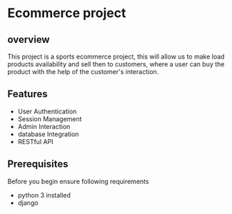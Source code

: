 # Ecommerce project
## overview
This project is a sports ecommerce project, this will allow us to make load products availability and sell then to customers, where a user can buy the product with the help of the customer's interaction.
## Features
<ul>
  <li>User Authentication
  <li>Session Management</li>
  <li>Admin Interaction</li>
  <li>database Integration</li>
  <li>RESTful API</li>
</ul>


## Prerequisites

Before you begin ensure following requirements
<ul>
  <li>python 3 installed</li>
  <li>django</li>
</ul>